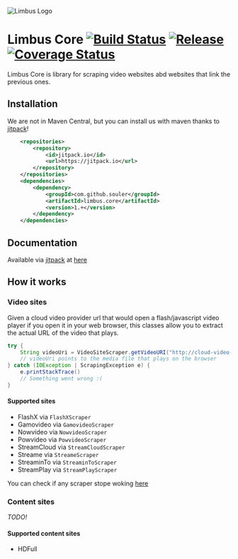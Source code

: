 ![Limbus Logo](http://i.imgur.com/dK33gNI.png)

# Limbus Core [![Build Status](https://travis-ci.org/Souler/limbus.core.svg?branch=master)](https://travis-ci.org/Souler/limbus.core) [![Release](https://jitpack.io/v/souler/limbus.core.svg)](https://jitpack.io/#souler/limbus.core) [![Coverage Status](https://coveralls.io/repos/github/Souler/limbus.core/badge.svg?branch=master)](https://coveralls.io/github/Souler/limbus.core?branch=master)

Limbus Core is library for scraping video websites abd websites that link the previous ones.

## Installation

We are not in Maven Central, but you can install us with maven thanks to [jitpack](https://jitpack.io/)!
```xml
    <repositories>
        <repository>
            <id>jitpack.io</id>
            <url>https://jitpack.io</url>
        </repository>
    </repositories> 
    <dependencies>
        <dependency>
            <groupId>com.github.souler</groupId>
            <artifactId>limbus.core</artifactId>
            <version>1.+</version>
        </dependency>
    </dependencies>
```

## Documentation
Available via [jitpack](https://jitpack.io/) at [here](https://jitpack.io/com/github/souler/limbus.core/1.0.0/javadoc/)

## How it works

### Video sites

Given a cloud video provider url that would open a flash/javascript video player if you open it
in your web browser, this classes allow you to extract the actual URL of the video that plays.

```java
try {
    String videoUri = VideoSiteScraper.getVideoURI("http://cloud-video-provider.com/qwertyasd");
    // videoUri points to the media file that plays on the browser
} catch (IOException | ScrapingException e) {
    e.printStackTrace()
    // Something went wrong :(
}
```

#### Supported sites
* FlashX via `FlashXScraper`
* Gamovideo via `GamovideoScraper`
* Nowvideo via `NowvideoScraper`
* Powvideo via `PowvideoScraper`
* StreamCloud via `StreamCloudScraper`
* Streame via `StreameScraper`
* StreaminTo via `StreaminToScraper`
* StreamPlay via `StreamPlayScraper`

You can check if any scraper stope woking [here](https://travis-ci.org/Souler/limbus.core)

### Content sites

*TODO!*
#### Supported content sites
* HDFull